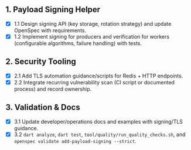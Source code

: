 ## 1. Payload Signing Helper
- [x] 1.1 Design signing API (key storage, rotation strategy) and update OpenSpec with requirements.
- [x] 1.2 Implement signing for producers and verification for workers (configurable algorithms, failure handling) with tests.

## 2. Security Tooling
- [x] 2.1 Add TLS automation guidance/scripts for Redis + HTTP endpoints.
- [x] 2.2 Integrate recurring vulnerability scan (CI script or documented process) and record ownership.

## 3. Validation & Docs
- [x] 3.1 Update developer/operations docs and examples with signing/TLS guidance.
- [x] 3.2 `dart analyze`, `dart test`, `tool/quality/run_quality_checks.sh`, and `openspec validate add-payload-signing --strict`.
